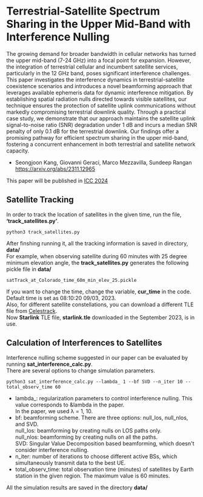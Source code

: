 # Terrestrial-Satellite Spectrum Sharing in the Upper Mid-Band with Interference Nulling
The growing demand for broader bandwidth in cellular networks has turned the upper mid-band (7-24 GHz) into a focal point for expansion. 
However, the integration of terrestrial cellular and incumbent satellite services, particularly in the 12 GHz band, poses significant interference challenges. 
This paper investigates the interference dynamics in terrestrial-satellite coexistence scenarios and introduces a novel beamforming approach that leverages available ephemeris data for dynamic interference mitigation. 
By establishing spatial radiation nulls directed towards visible satellites, our technique ensures the protection of satellite uplink communications without markedly compromising terrestrial downlink quality. 
Through a practical case study, we demonstrate that our approach maintains the satellite uplink signal-to-noise ratio (SNR) degradation under 1 dB and incurs a median SNR penalty of only 0.1 dB for the terrestrial downlink. 
Our findings offer a promising pathway for efficient spectrum sharing in the upper mid-band, fostering a concurrent enhancement in both terrestrial and satellite network capacity.

* Seongjoon Kang, Giovanni Geraci, Marco Mezzavilla, Sundeep Rangan
https://arxiv.org/abs/2311.12965

This paper will be published in [ICC 2024](https://icc2024.ieee-icc.org/)

## Satellite Tracking
In order to track the location of satellites in the given time, run the file, **‘track_satellites.py’**.  <br /> 
```
python3 track_satellites.py
```
After finshing running it, all the tracking information is saved in directory, **data/** <br />
For example, when observing satellite during 60 minutes with 25 degree minimum elevation angle, the **track_satellites.py** generates the following pickle file in **data/** <br />
```
satTrack_at_Colorado_time_60m_min_elev_25.pickle
```
If you want to change the time, change the variable, **cur_time** in the code. Default time is set as 08:10:20 09/03, 2023.<br />
Also, for different satellite constellations, you can download a different TLE file from [Celestrack](https://celestrak.org/). <br />
Now **Starlink** TLE file, **starlink.tle** downloaded in the September 2023, is in use. <br />

## Calculation of Interferences to Satellites
Interference nulling scheme suggested in our paper can be evaluated by running **sat_interference_calc.py**.<br />
There are several options to change simulation parameters. <br />
```
python3 sat_interference_calc.py --lambda_ 1 --bf SVD --n_iter 10 --total_observ_time 60
```
- lambda_: regularization parameters to control interference nulling. This value corresponds to &lambda in the paper. <br />
  In the paper, we used &lambda; = 1, 10. <br />
- bf: beamforming scheme. There are three options: null_los, null_nlos, and SVD. <br />
      null_los: beamforming by creating nulls on LOS paths only.<br />
      null_nlos: beamforming by creating nulls on all the paths. <br />
      SVD: Singular Value Decomposition based beamforming, which doesn't consider interference nulling. <br />
- n_iter: number of iterations to choose different active BSs, which simultaneously transmit data to the best UE.
- total_observ_time: total observation time (minutes) of satellites by Earth station in the given region. The maximum value is 60 minutes.

 All the simulation results are saved in the directory **data/**
      
